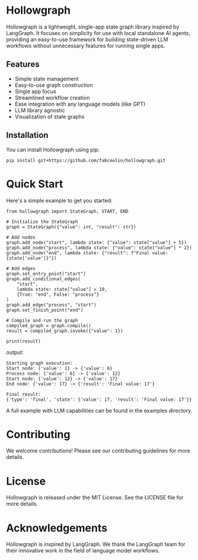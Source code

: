 # Hollowgraph

Hollowgraph is a lightweight, single-app state graph library inspired by LangGraph. It focuses on simplicity for use with local standalone AI agents, providing an easy-to-use framework for building state-driven LLM workflows without unnecessary features for running single apps.

## Features

- Simple state management
- Easy-to-use graph construction
- Single app focus
- Streamlined workflow creation
- Ease integration with any language models (like GPT)
- LLM library agnostic
- Visualization of state graphs

## Installation

You can install Hollowgraph using pip:

```
pip install git+https://github.com/fabceolin/hollowgraph.git
```

# Quick Start
Here's a simple example to get you started:

```
from hollowgraph import StateGraph, START, END

# Initialize the StateGraph
graph = StateGraph({"value": int, "result": str})

# Add nodes
graph.add_node("start", lambda state: {"value": state["value"] + 5})
graph.add_node("process", lambda state: {"value": state["value"] * 2})
graph.add_node("end", lambda state: {"result": f"Final value: {state['value']}"})

# Add edges
graph.set_entry_point("start")
graph.add_conditional_edges(
    "start",
    lambda state: state["value"] > 10,
    {True: "end", False: "process"}
)
graph.add_edge("process", "start")
graph.set_finish_point("end")

# Compile and run the graph
compiled_graph = graph.compile()
result = compiled_graph.invoke({"value": 1})

print(result)
```
output:
```
Starting graph execution:
Start node: {'value': 1} -> {'value': 6}
Process node: {'value': 6} -> {'value': 12}
Start node: {'value': 12} -> {'value': 17}
End node: {'value': 17} -> {'result': 'Final value: 17'}

Final result:
{'type': 'final', 'state': {'value': 17, 'result': 'Final value: 17'}}
```

A full example with LLM capabilities can be found in the examples directory.

# Contributing
We welcome contributions! Please see our contributing guidelines for more details.

# License
Hollowgraph is released under the MIT License. See the LICENSE file for more details.

# Acknowledgements
Hollowgraph is inspired by LangGraph. We thank the LangGraph team for their innovative work in the field of language model workflows.


